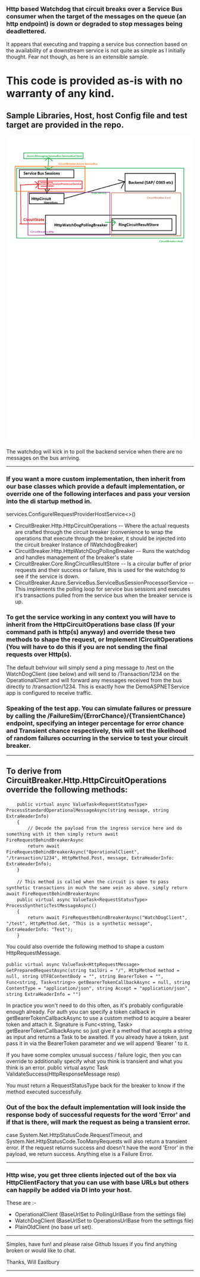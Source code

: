 ### Http based Watchdog that circuit breaks over a Service Bus consumer when the target of the messages on the queue (an http endpoint) is down or degraded to stop messages being deadlettered. 

It appears that executing and trapping a service bus connection based on the availability of a downstream service is not quite as simple as I initially thought. 
Fear not though, as here is an extensible sample.

# This code is provided as-is with no warranty of any kind.

## Sample Libraries, Host, host Config file and test target are provided in the repo.

![Simple Architecture of Will Eastbury's CircuitBreaker](/simplediag.png)

The watchdog will kick in to poll the backend service when there are no messages on the bus arriving.

----------------------
### If you want a more custom implementation, then inherit from our base classes which provide a default implementation, or override one of the following interfaces and pass your version into the di startup method in.

services.ConfigureIRequestProviderHostService<>()

- CircuitBreaker.Http.HttpCircuitOperations -- Where the actual requests are crafted through the circuit breaker (convenience to wrap the operations that execute through the breaker, it should be injected into the circuit breaker Instance of IWatchdogBreaker)
- CircuitBreaker.Http.HttpWatchDogPollingBreaker -- Runs the watchdog and handles management of the breaker's state
- CircuitBreaker.Core.RingCircuitResultStore -- Is a circular buffer of prior requests and their success or failure, this is used for the watchdog to see if the service is down.
- CircuitBreaker.Azure.ServiceBus.ServiceBusSessionProcessorService -- This implements the polling loop for service bus sessions and executes it's transactions pulled from the service bus when the breaker service is up.

### To get the service working in any context you will have to inherit from the HttpCircuitOperations base class (If your command path is http(s) anyway) and override these two methods to shape the request, or Implement ICircuitOperations (You will have to do this if you are not sending the final requests over Http(s). 

The default behviour will simply send a ping message to /test on the WatchDogClient (see below) and will send to /Transaction/1234 on the OperationalClient and will forward any messages received from the bus directly to /transaction/1234. This is exactly how the DemoASPNETService app is configured to receive traffic. 

### Speaking of the test app. You can simulate failures or pressure by calling the /FailureSim/{ErrorChance}/{TransientChance} endpoint, specifying an integer percentage for error chance and Transient chance respectively, this will set the likelihood of random failures occurring in the service to test your circuit breaker. 
---------------------------------------------------------

## To derive from CircuitBreaker.Http.HttpCircuitOperations override the following methods:

        public virtual async ValueTask<RequestStatusType> ProcessStandardOperationalMessageAsync(string message, string ExtraHeaderInfo)
        {
            // Decode the payload from the ingress service here and do something with it then simply return await FireRequestBehindBreakerAsync 
            return await FireRequestBehindBreakerAsync("OperationalClient", "/transaction/1234", HttpMethod.Post, message, ExtraHeaderInfo: ExtraHeaderInfo);
        }

        // This method is called when the circuit is open to pass synthetic transactions in much the same vein as above. simply return await FireRequestBehindBreakerAsync 
        public virtual async ValueTask<RequestStatusType> ProcessSyntheticTestMessageAsync()
        {
            return await FireRequestBehindBreakerAsync("WatchDogClient", "/test", HttpMethod.Get, "This is a synthetic message", ExtraHeaderInfo: "Test");
        }

You could also override the following method to shape a custom HttpRequestMessage. 

    public virtual async ValueTask<HttpRequestMessage> GetPreparedRequestAsync(string tailUri = "/", HttpMethod method = null, string UTF8ContentBody = "", string BearerToken = "", Func<string, Task<string>> getBearerTokenCallbackAsync = null, string ContentType = "application/json", string Accept = "application/json", string ExtraHeaderInfo = "")

In practice you won't need to do this often, as it's probably configurable enough already. 
For auth you can specify a token callback in getBearerTokenCallbackAsync to use a custom method to acquire a bearer token and attach it. Signature is Func<string, Task<string>> getBearerTokenCallbackAsync so just give it a method that accepts a string as input and returns a Task<string> to be awaited. If you already have a token, just pass it in via the BearerToken parameter and we will append 'Bearer ' to it. 

If you have some complex unusual success / failure logic, then you can override to additionally specify what you think is transient and what you think is an error.
    public virtual async Task<RequestStatusType> ValidateSuccess(HttpResponseMessage resp)

You must return a RequestStatusType back for the breaker to know if the method executed successfully. 

### Out of the box the default implementation will look inside the response body of successful requests for the word 'Error' and if that is there, will mark the request as being a transient error.
case System.Net.HttpStatusCode.RequestTimeout, and System.Net.HttpStatusCode.TooManyRequests will also return a transient error.
If the request returns success and doesn't have the word 'Error' in the payload, we return success. 
Anything else is a Failure Error. 
        

-------------------------------------

### Http wise, you get three clients injected out of the box via HttpClientFactory that you can use with base URLs but others can happily be added via DI into your host.

These are :- 
- OperationalClient (BaseUrlSet to PollingUrlBase from the settings file)
- WatchDogClient (BaseUrlSet to OperationsUrlBase from the settings file)
- PlainOldClient (no base url set).

--------------------------    

Simples, have fun! and please raise Github Issues if you find anything broken or would like to chat. 

Thanks,
Will Eastbury

--------------------------
